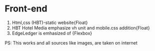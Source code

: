 # Front-end 
1.  Html,css (HBT)-static website{Float}
2.  HBT Hotel Media emphasize vh unit and mobile.css addition{Float}
3.  EdgeLedger is emhasized of {Flexbox}


PS: This works and all sources like images, are taken on internet 

